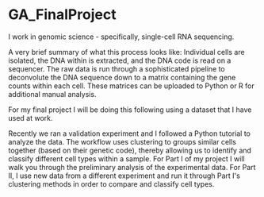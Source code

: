 # GA_FinalProject

I work in genomic science - specifically, single-cell RNA sequencing. 

A very brief summary of what this process looks like: Individual cells are isolated, the DNA within is extracted, and the DNA code is read on a sequencer. The raw data is run through a sophisticated pipeline to deconvolute the DNA sequence down to a matrix containing the gene counts within each cell. These matrices can be uploaded to Python or R for additional manual analysis.

For my final project I will be doing this following using a dataset that I have used at work.

Recently we ran a validation experiment and I followed a Python tutorial to analyze the data.  The workflow uses clustering to groups similar cells together (based on their genetic code), thereby allowing us to identify and classify different cell types within a sample. For Part I of my project I will walk you through the preliminary analysis of the experimental data. For Part II, I use new data from a different experiment and run it through Part I's clustering methods in order to compare and classify cell types.
